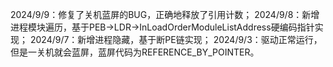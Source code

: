 2024/9/9：修复了关机蓝屏的BUG，正确地释放了引用计数；
2024/9/8：新增进程模块遍历，基于PEB->LDR->InLoadOrderModuleListAddress硬编码指针实现；
2024/9/7：新增进程隐藏，基于断PE链实现；
2024/9/3：驱动正常运行，但是一关机就会蓝屏，蓝屏代码为REFERENCE_BY_POINTER。
